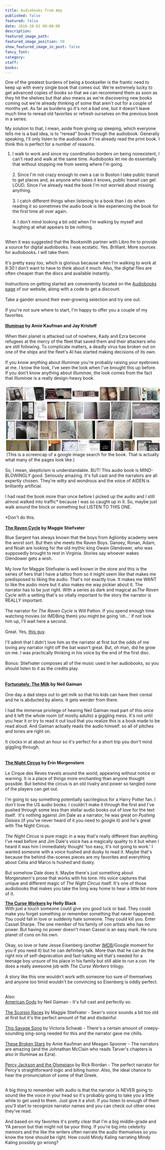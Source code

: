 ```yaml
---
title: Audiobooks from Amy
published: false
featured: false
date: 2016-10-01 09:00:00
description:
featured_image_path:
featured_image_position: 50
show_featured_image_in_post: false
fancy_font:
category:
staff:
books:
---
```



One of the greatest burdens of being a bookseller is the frantic need to keep up with every single book that comes out. We're extremely lucky to get advanced copies of books so that we can recommend them as soon as they hit the shelves but that also means as we're discovering new books coming out we're already thinking of some that aren't out for a couple of months yet. As far as burdens go it's not a bad one, but it doesn't leave much time to reread old favorites or refresh ourselves on the previous book in a series.

My solution to that, I mean, aside from giving up sleeping, which everyone tells me is a bad idea, is to “reread” books through the audiobook. Generally speaking, I'll only listen to the audiobook if I've already read the print book. I think this is perfect for a number of reasons.

1. I walk to work and since my coordination borders on being nonexistent, I can't read and walk at the same time. Audiobooks let me do essentially that without stopping me from seeing where I'm going.
   <br>
   <br>2. Since I'm not crazy enough to own a car in Boston I take public transit to get places and, as anyone who takes it knows, public transit can get LOUD. Since I've already read the book I'm not worried about missing anything.
   <br>
   <br>3. I catch different things when listening to a book than I do when reading it so sometimes the audio book is like experiencing the book for the first time all over again.
   <br>
   <br>4. I don't mind looking a bit odd when I'm walking by myself and laughing at what appears to be nothing.


<br>When it was suggested that the Booksmith partner with Libro.fm to provide a source for digital audiobooks. I was ecstatic. Yes. Brilliant. More sources for audiobooks. I will take them.&nbsp;
<br>
<br>It's pretty easy too, which is glorious because when I'm walking to work at 8:30 I don't want to have to think about it much. Also, the digital files are often cheaper than the discs and available instantly.
<br>
<br>Instructions on getting started are conveniently located on the [Audiobooks page](https://www.brooklinebooksmith.com/audio-books/) of our website, along with a code to get a discount.
<br>
<br>Take a gander around their ever-growing selection and try one out.
<br>
<br>If you're not sure where to start, I'm happy to offer you a couple of my favorites.
<br>
<br>**[Illuminae](https://libro.fm/audiobooks/9781101916636-illuminae) by Amie Kaufman and Jay Kristoff**
<br>
<br>When their planet is attacked out of nowhere, Kady and Ezra become refugees at the mercy of the fleet that saved them and their attackers who are still following. To complicate matters, a deadly virus has broken out on one of the ships and the fleet's AI has started making decisions of its own.
<br>
<br>If you know anything about *Illuminae* you're probably raising your eyebrows at me. I know the look, I've seen the look when I've brought this up before. If you don't know anything about *Illuminae*, the look comes from the fact that *Illuminae* is a really design-heavy book.&nbsp;
<br>
<br>![](/uploads/versions/illuminae-search-result-compressor---x----1642-688x---.png)&nbsp;(This is a screencap of a google image search for the book. That is actually what many of the pages look like.)
<br>
<br>So, I mean, skepticism is understandable. BUT! This audio book is MIND-BLOWINGLY good. Seriously amazing. It's full cast and the narrators are all expertly chosen. They're witty and wondrous and the voice of AIDEN is brilliantly artificial.&nbsp;
<br>
<br>I had read the book more than once before I picked up the audio and I still almost walked into traffic\* because I was so caught up in it. So, maybe just walk around the block or something but LISTEN TO THIS ONE.
<br>
<br>\*Don't do this.&nbsp;
<br>
<br>**[The Raven Cycle](https://libro.fm/audiobooks/9780545530491-raven-boys-the-book-1-of-the-raven-cycle)&nbsp;by Maggie Stiefvater**

Blue Sargent has always known that the boys from Aglionby academy were the worst sort. But then she meets the Raven Boys. Gansey, Ronan, Adam, and Noah are looking for the old mythic king Owain Glendower, who was supposedly brought to rest in Virginia. Stories say whoever wakes Glendower gets a wish.
<br>
<br>My love for Maggie Stiefvater is well known in the store and this is the series of hers that I have a tattoo from so it might seem like that makes me predisposed to liking the audio. That's not exactly true. It makes me WANT to like the audio more but it also makes me way pickier about it. The narrator has to be just right. With a series as dark and magical as*The Raven Cycle* with a setting that's so vitally important to the story the narrator is REALLY important.
<br>
<br>The narrator for *The Raven Cycle* is Will Patton. If you spend enough time watching movies (or IMDBing them) you might be going 'oh…' if not look him up, I'll wait here a second.
<br>
<br>Great. Yes, [this guy](http://www.imdb.com/name/nm0001599/).&nbsp;
<br>
<br>I'll admit that I didn't love him as the narrator at first but the odds of me loving any narrator right off the bat wasn't great. But, oh man, did he grow on me. I was practically thinking in his voice by the end of the first disc.&nbsp;
<br>
<br>Bonus: Stiefvater composes all of the music used in her audiobooks, so you should listen to it as the credits play.&nbsp;
<br>
<br>
<br>**[Fortunately, The Milk](https://libro.fm/audiobooks/9780062305886-fortunately-the-milk) by Neil Gaiman**
<br>
<br>One day a dad steps out to get milk so that his kids can have their cereal and he is abducted by aliens. It gets weirder from there.
<br>
<br>I had the immense privilege of hearing Neil Gaiman read part of this once and it left the whole room (of mostly adults) a giggling mess. It's not until you hear it or try to read it out loud that you realize this is a book made to be read aloud. And Gaiman actually reads the audio himself. so all of pitches and tones are right on.&nbsp;
<br>
<br>It clocks in at about an hour so it's perfect for a short trip you don't mind giggling through.
<br>
<br>
<br>**[The Night Circus](https://libro.fm/audiobooks/9780307938916-the-night-circus) by Erin Morgenstern**
<br>
<br>Le Cirque des Reves travels around the world, appearing without notice or warning. It is a place of things more enchanting than anyone thought possible. But behind the circus is an old rivalry and power so tangled none of the players can get out.
<br>
<br>I'm going to say something potentially sacrilegious for a Harry Potter fan. I don't love the US audio books. I couldn't make it through the first and I've pushed through some less than stellar audio books out of love for the text itself. &nbsp;It's nothing against Jim Dale as a narrator, he was great on *Pushing Daisies* (if you've never heard of it you need to google it) and he's great with The Night Circus.&nbsp;
<br>
<br>*The Night Circus* is pure magic in a way that's really different than anything I've read before and Jim Dale's voice has a magically quality to it but when I heard it was him I immediately thought 'too easy, it's not going to work.' I wanted someone with a voice hushed and dusky to read it. Maybe that's because the behind-the-scenes pieces are my favorites and everything about Celia and Marco is hushed and dusky.
<br>
<br>But somehow Dale does it. Maybe there's just something about Morgenstern's prose that works with his tone. His voice captures that unique and different magic of *The Night Circus* itself. It's one of those audiobooks that makes you take the long way home to hear a little bit more of it.

**[The Curse Workers](https://libro.fm/audiobooks/9780307711823-white-cat) by Holly Black**
<br>With just a touch someone could give you good luck or bad. They could make you forget something or remember something that never happened. You could fall in love or suddenly hate someone. They could kill you. Enter Cassel Sharpe. The one member of his family of con artists who has no power. But having no power doesn't mean Cassel is an easy mark. He runs planet of cons on his own.
<br>
<br>Okay, so love or hate Jesse Eisenberg (another [IMDB](http://www.imdb.com/name/nm0251986/)/Google moment for you if you need it) but he can definitely talk. More than that he can do the right mix of self-deprecation and fast-talking wit that's needed for a teenage boy unsure of his place in his family but still able to run a con. He does a really awesome job with *The Curse Workers* trilogy.
<br>
<br>A story like this one wouldn't work with someone too sure of themselves and anyone too timid wouldn't be convincing so Eisenberg is oddly perfect.

<br>Also:
<br>[American Gods](https://libro.fm/audiobooks/9780062101914-american-gods-the-tenth-anniversary-edition)&nbsp;by Neil Gaiman - It's full cast and perfectly so.
<br>
<br>[The Scorpio Races](https://libro.fm/audiobooks/9780545448550-the-scorpio-races) by Maggie Stiefvater - Sean's voice sounds a bit too old at first but it's the perfect amount of flat and disdainful.
<br>
<br>[This Savage Song](https://libro.fm/audiobooks/9780062468116-this-savage-song) by Victoria Schwab - There's a certain amount of creepy-sounding sing-song needed for this and the narrator gave me chills.
<br>
<br>[These Broken Stars](https://libro.fm/audiobooks/9780804123440-these-broken-stars) by Amie Kaufman and Meagan Spooner - The narrators are amazing (and the Johnathan McClain who reads Tarver's chapters is also in Illuminae as Ezra).
<br>
<br>[Percy Jackson and the Olympian](https://libro.fm/audiobooks/9780307245328-the-lightning-thief)s by Rick Riordan - The perfect narrator for Percy's straightforward logic and biting humor. Also, the ideal chance to hear the pronunciation of some of that Greek.

<br>A big thing to remember with audio is that the narrator is NEVER going to sound like the voice in your head so it's probably going to take you a little while to get used to them. Just give it a shot. If you listen to enough of them you'll start to recognize narrator names and you can check out other ones they've read.&nbsp;
<br>
<br>And based on my favorites it's pretty clear that I'm a big middle-grade and YA person but that might not be your thing. If you're big into celebrity memoirs and the like the writers often narrate the audio themselves so you know the tone should be right. How could Mindy Kaling narrating Mindy Kaling possibly go wrong?
<br>
<br>
<br>&nbsp;